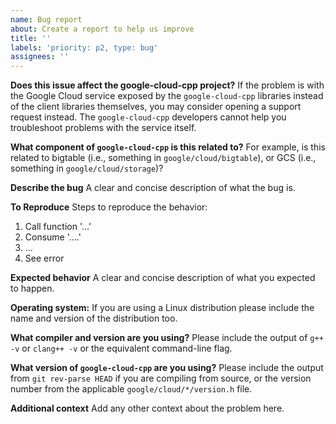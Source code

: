 ```yaml
---
name: Bug report
about: Create a report to help us improve
title: ''
labels: 'priority: p2, type: bug'
assignees: ''
---
```


**Does this issue affect the google-cloud-cpp project?**
If the problem is with the Google Cloud service exposed by the `google-cloud-cpp` libraries instead of the client libraries themselves, you may consider opening a support request instead. The `google-cloud-cpp` developers cannot help you troubleshoot problems with the service itself.

**What component of `google-cloud-cpp` is this related to?**
For example, is this related to bigtable (i.e., something in `google/cloud/bigtable`), or GCS (i.e., something in `google/cloud/storage`)?

**Describe the bug**
A clear and concise description of what the bug is.

**To Reproduce**
Steps to reproduce the behavior:

1. Call function '...'
1. Consume  '....'
1. ...
1. See error

**Expected behavior**
A clear and concise description of what you expected to happen.

**Operating system:**
If you are using a Linux distribution please include the name and version of the distribution too.

**What compiler and version are you using?**
Please include the output of `g++ -v` or `clang++ -v` or the equivalent command-line flag.

**What version of `google-cloud-cpp` are you using?**
Please include the output from `git rev-parse HEAD` if you are compiling from source, or the version number from the applicable `google/cloud/*/version.h` file.

**Additional context**
Add any other context about the problem here.
